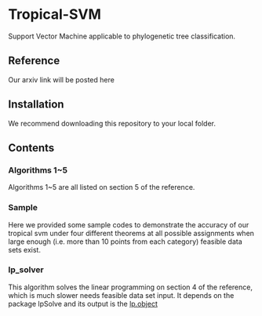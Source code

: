 # Tropical-SVM
Support Vector Machine applicable to phylogenetic tree classification.
## Reference
Our arxiv link will be posted here
## Installation
We recommend downloading this repository to your local folder.
## Contents
### Algorithms 1~5
Algorithms 1~5 are all listed on section 5 of the reference.
### Sample
Here we provided some sample codes to demonstrate the accuracy of our tropical svm under four different theorems at all possible assignments when large enough (i.e. more than 10 points from each category) feasible data sets exist.
### lp_solver
This algorithm solves the linear programming on section 4 of the reference, which is much slower needs feasible data set input. It depends on the package lpSolve and its output is the [lp.object](https://www.rdocumentation.org/packages/lpSolve/versions/5.6.13.3/topics/lp.object)
